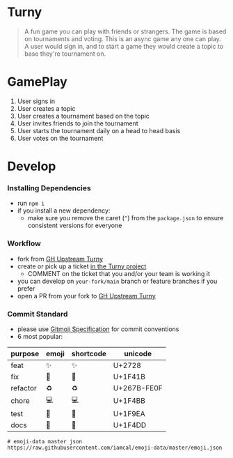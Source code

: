 # Turny

> A fun game you can play with friends or strangers. The game is based on tournaments and voting. This is an async game any one can play. A user would sign in, and to start a game they would create a topic to base they're tournament on.

# GamePlay

1. User signs in
2. User creates a topic
3. User creates a tournament based on the topic
4. User invites friends to join the tournament
5. User starts the tournament daily on a head to head basis
6. User votes on the tournament

# Develop

### Installing Dependencies
- run `npm i`
- if you install a new dependency:
    - make sure you remove the caret (`^`) from the `package.json` to ensure consistent versions for everyone

### Workflow
- fork from [GH Upstream Turny](https://github.com/codingMustache/Turny)
- create or pick up a ticket [in the Turny project](https://github.com/codingMustache/Turny/projects?query=is%3Aopen)
  - COMMENT on the ticket that you and/or your team is working it
- you can develop on `your-fork/main` branch or feature branches if you prefer
- open a PR from your fork to [GH Upstream Turny](https://github.com/codingMustache/Turny)

### Commit Standard
- please use [Gitmoji Specification](https://gitmoji.dev/) for commit conventions
- 6 most popular:

| purpose | emoji | shortcode | unicode |
| ------- | ----- | --------- | ------- |
| feat    | ✨ | :sparkles: | U+2728 |
| fix     | 🐛 | :bug: | U+1F41B |
| refactor | ♻ | :recycle: |  U+267B-FE0F |
| chore | 💻 | :computer: | U+1F4BB |
| test | 🧪 | :test_tube: | U+1F9EA |
| docs | 📝 | :memo: | U+1F4DD |

```
# emoji-data master json
https://raw.githubusercontent.com/iamcal/emoji-data/master/emoji.json
```
